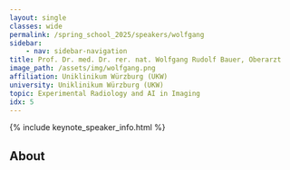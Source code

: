 ```yaml
---
layout: single
classes: wide
permalink: /spring_school_2025/speakers/wolfgang
sidebar:
    - nav: sidebar-navigation
title: Prof. Dr. med. Dr. rer. nat. Wolfgang Rudolf Bauer, Oberarzt
image_path: /assets/img/wolfgang.png
affiliation: Uniklinikum Würzburg (UKW)
university: Uniklinikum Würzburg (UKW)
topic: Experimental Radiology and AI in Imaging
idx: 5
---
```


{% include keynote_speaker_info.html %}


## About

